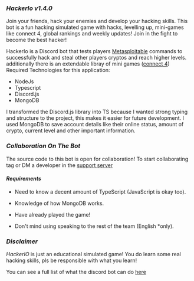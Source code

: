 ### _HackerIo v1.4.0_

Join your friends, hack your enemies and develop your hacking skills. This bot is a fun hacking simulated game with hacks, levelling up, mini-games like connect 4, global rankings and weekly updates! Join in the fight to become the best hacker!

HackerIo is a Discord bot that tests players [Metasploitable](https://www.offensive-security.com/metasploit-unleashed/requirements/) commands to successfully hack and steal other players cryptos and reach higher levels. additionally there is an extendable libray of mini games ([connect 4](https://en.wikipedia.org/wiki/Connect_Four))
Required Technologies for this application:

- NodeJs
- Typescript
- Discord.js
- MongoDB

I transformed the Discord.js library into TS because I wanted strong typing and structure to the project, this makes it easier for future development. I used MongoDB to save account details like their online status, amount of crypto, current level and other important information.

### _Collaboration On The Bot_

The source code to this bot is open for collaboration! To start collaborating tag or DM a developer in the [support server](http://bit.ly/CGBofficialServer)

#### _Requirements_

- Need to know a decent amount of TypeScript (JavaScript is okay too).

- Knowledge of how MongoDB works.

- Have already played the game!

- Don't mind using speaking to the rest of the team (English \*only).

### _Disclaimer_

_HackerIO_ is just an educational simulated game! You do learn some real hacking skills, pls be responsible with what you learn!

You can see a full list of what the discord bot can do [here](https://botlist.space/bot/604290004755415071)
